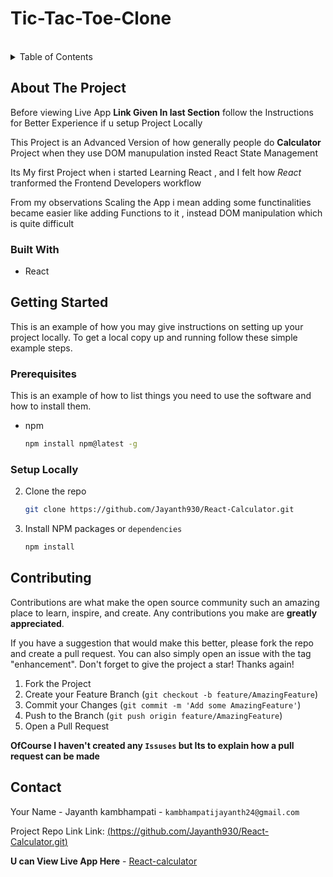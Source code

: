 # Tic-Tac-Toe-Clone

<!-- PROJECT LOGO -->
<br />
<!-- TABLE OF CONTENTS -->
<details>
  <summary>Table of Contents</summary>
  <ol>
    <li>
      <a href="#about-the-project">About The Project</a>
      <ul>
        <li><a href="#built-with">Built With</a></li>
      </ul>
    </li>
    <li>
      <a href="#getting-started">Getting Started</a>
      <ul>
        <li><a href="#prerequisites">Prerequisites</a></li>
        <li><a href="#installation">Installation</a></li>
      </ul>
    </li>
    <li><a href="#contributing">Contributing</a></li>
    <li><a href="#contact">Contact</a></li>
  </ol>
</details>



<!-- ABOUT THE PROJECT -->
## About The Project
Before viewing Live App **Link Given In last Section** follow the Instructions for Better Experience if u setup Project Locally 

This Project is an Advanced Version of how generally people do **Calculator** Project when they use DOM manupulation insted React State Management  

Its My first Project when i started Learning React , and I felt how *React* tranformed the Frontend Developers workflow

From my observations Scaling the App i mean adding some functinalities became easier like adding Functions to it , instead DOM manipulation which is quite difficult 

### Built With

* React

<!-- GETTING STARTED -->
## Getting Started

This is an example of how you may give instructions on setting up your project locally.
To get a local copy up and running follow these simple example steps.

### Prerequisites

This is an example of how to list things you need to use the software and how to install them.
* npm
  ```sh
  npm install npm@latest -g
  ```

### Setup Locally

2. Clone the repo
   ```sh
   git clone https://github.com/Jayanth930/React-Calculator.git
   ```
3. Install NPM packages or `dependencies`
   ```sh
   npm install
   ```

<!-- USAGE EXAMPLES -->

<!-- ROADMAP -->

<!-- CONTRIBUTING -->
## Contributing

Contributions are what make the open source community such an amazing place to learn, inspire, and create. Any contributions you make are **greatly appreciated**.

If you have a suggestion that would make this better, please fork the repo and create a pull request. You can also simply open an issue with the tag "enhancement".
Don't forget to give the project a star! Thanks again!

1. Fork the Project
2. Create your Feature Branch (`git checkout -b feature/AmazingFeature`)
3. Commit your Changes (`git commit -m 'Add some AmazingFeature'`)
4. Push to the Branch (`git push origin feature/AmazingFeature`)
5. Open a Pull Request

**OfCourse I haven't created  any `Issuses` but Its to explain how a pull request can be made**





<!-- CONTACT -->
## Contact

Your Name - Jayanth kambhampati - `kambhampatijayanth24@gmail.com`

Project Repo Link Link: [(https://github.com/Jayanth930/React-Calculator.git)](https://github.com/Jayanth930/React-Calculator.git)

**U can View Live App Here** -  [React-calculator](https://react-calculator-54fx.onrender.com)
